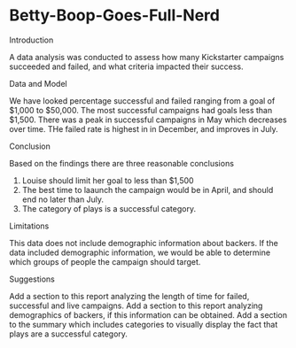 # Betty-Boop-Goes-Full-Nerd


Introduction

A data analysis was conducted to assess how many Kickstarter campaigns succeeded and failed, and what criteria impacted their success.

Data and Model

We have looked percentage successful and failed ranging from a goal of $1,000 to $50,000.  The most successful campaigns had goals less than $1,500.  There was a peak in successful campaigns in May which decreases over time.  THe failed rate is highest in in December, and improves in July.  

Conclusion

Based on the findings there are three reasonable conclusions
1. Louise should limit her goal to less than $1,500
2. The best time to laaunch the campaign would be in April, and should end no later than July.
3.  The category of plays is a successful category.

Limitations

This data does not include demographic information about backers.  If the data included demographic information, we would be able to determine which groups of people the campaign should target.

Suggestions

Add a section to this report analyzing the length of time for failed, successful and live campaigns.
Add a section to this report analyzing demographics of backers, if this information can be obtained.
Add a section to the summary which includes categories to visually display the fact that plays are a successful category.

